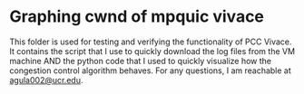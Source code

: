 # Graphing cwnd of mpquic vivace
This folder is used for testing and verifying the functionality of PCC Vivace. It contains the script that I use to quickly download the log files from the VM machine AND the python code that I used to quickly visualize how the congestion control algorithm behaves. For any questions, I am reachable at agula002@ucr.edu.
